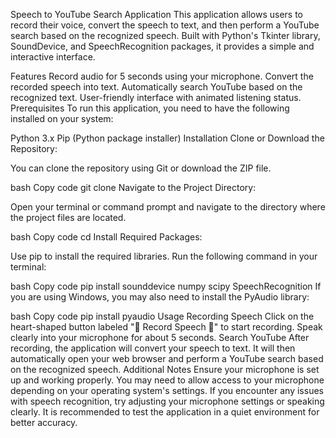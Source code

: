 Speech to YouTube Search Application
This application allows users to record their voice, convert the speech to text, and then perform a YouTube search based on the recognized speech. Built with Python's Tkinter library, SoundDevice, and SpeechRecognition packages, it provides a simple and interactive interface.

Features
Record audio for 5 seconds using your microphone.
Convert the recorded speech into text.
Automatically search YouTube based on the recognized text.
User-friendly interface with animated listening status.
Prerequisites
To run this application, you need to have the following installed on your system:

Python 3.x
Pip (Python package installer)
Installation
Clone or Download the Repository:

You can clone the repository using Git or download the ZIP file.

bash
Copy code
git clone <repository-url>
Navigate to the Project Directory:

Open your terminal or command prompt and navigate to the directory where the project files are located.

bash
Copy code
cd <project-directory>
Install Required Packages:

Use pip to install the required libraries. Run the following command in your terminal:

bash
Copy code
pip install sounddevice numpy scipy SpeechRecognition
If you are using Windows, you may also need to install the PyAudio library:

bash
Copy code
pip install pyaudio
Usage
Recording Speech
Click on the heart-shaped button labeled "💖 Record Speech 💖" to start recording.
Speak clearly into your microphone for about 5 seconds.
Search YouTube
After recording, the application will convert your speech to text.
It will then automatically open your web browser and perform a YouTube search based on the recognized speech.
Additional Notes
Ensure your microphone is set up and working properly.
You may need to allow access to your microphone depending on your operating system's settings.
If you encounter any issues with speech recognition, try adjusting your microphone settings or speaking clearly.
It is recommended to test the application in a quiet environment for better accuracy.
